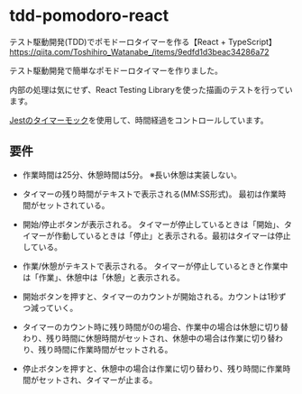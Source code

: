 # tdd-pomodoro-react

テスト駆動開発(TDD)でポモドーロタイマーを作る【React + TypeScript】
https://qiita.com/Toshihiro_Watanabe_/items/9edfd1d3beac34286a72

テスト駆動開発で簡単なポモドーロタイマーを作りました。

内部の処理は気にせず、React Testing Libraryを使った描画のテストを行っています。

[Jestのタイマーモック](https://jestjs.io/ja/docs/timer-mocks)を使用して、時間経過をコントロールしています。

## 要件
- 作業時間は25分、休憩時間は5分。
※長い休憩は実装しない。

- タイマーの残り時間がテキストで表示される(MM:SS形式)。
    最初は作業時間がセットされている。

- 開始/停止ボタンが表示される。
    タイマーが停止しているときは「開始」、タイマーが作動しているときは「停止」と表示される。最初はタイマーは停止している。

- 作業/休憩がテキストで表示される。
    タイマーが停止しているときと作業中は「作業」、休憩中は「休憩」と表示される。

- 開始ボタンを押すと、タイマーのカウントが開始される。カウントは1秒ずつ減っていく。

- タイマーのカウント時に残り時間が0の場合、作業中の場合は休憩に切り替わり、残り時間に休憩時間がセットされ、休憩中の場合は作業に切り替わり、残り時間に作業時間がセットされる。

- 停止ボタンを押すと、休憩中の場合は作業に切り替わり、残り時間に作業時間がセットされ、タイマーが止まる。

